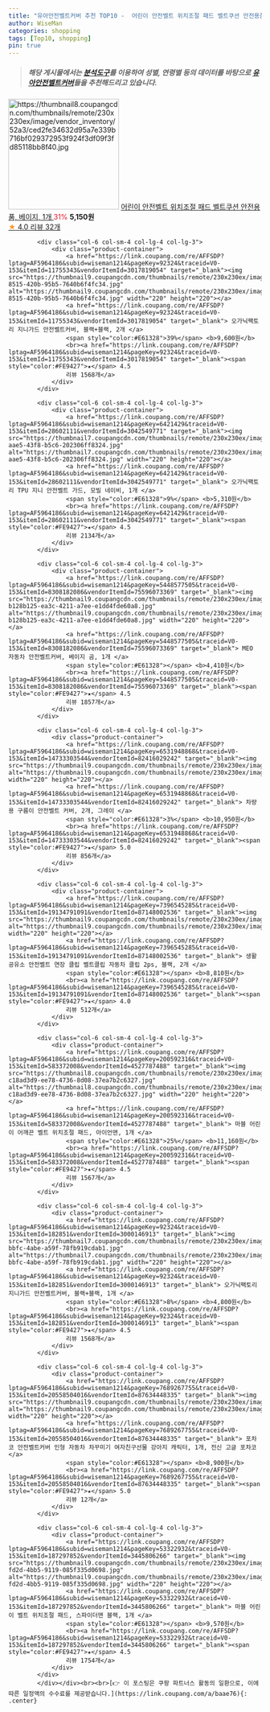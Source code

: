 ```yaml
---
title: "유아안전벨트커버 추천 TOP10 -  어린이 안전벨트 위치조절 패드 벨트쿠션 안전용품, 베이지, 1개 "
author: WiseMan
categories: shopping
tags: [Top10, shopping]
pin: true
---
```


> ##### 해당 게시물에서는 [**분석도구**](https://itemscout.io/)를 이용하여 **성별**, **연령별** 등의 데이터를 바탕으로 [**유아안전벨트커버**](https://link.coupang.com/a/baae76)들을 추천해드리고 있습니다.
<div class="container"><div class="row">
            <div class="col-6 col-sm-4 col-lg-4 col-lg-3">
                <div class="product-container">
                    <a href="https://link.coupang.com/re/AFFSDP?lptag=AF5964186&subid=wiseman1214&pageKey=6142919320&traceid=V0-153&itemId=11799000103&vendorItemId=79088778077" target="_blank"><img src="https://thumbnail8.coupangcdn.com/thumbnails/remote/230x230ex/image/vendor_inventory/52a3/ced2fe34632d95a7e339b716bf029372953f924f3df09f3fd85118bb8f40.jpg" alt="https://thumbnail8.coupangcdn.com/thumbnails/remote/230x230ex/image/vendor_inventory/52a3/ced2fe34632d95a7e339b716bf029372953f924f3df09f3fd85118bb8f40.jpg" width="220" height="220"></a>
                    <a href="https://link.coupang.com/re/AFFSDP?lptag=AF5964186&subid=wiseman1214&pageKey=6142919320&traceid=V0-153&itemId=11799000103&vendorItemId=79088778077" target="_blank"> 어린이 안전벨트 위치조절 패드 벨트쿠션 안전용품, 베이지, 1개 </a>
                    <span style="color:#E61328">31%</span> <b>5,150원</b>
                    <br><a href="https://link.coupang.com/re/AFFSDP?lptag=AF5964186&subid=wiseman1214&pageKey=6142919320&traceid=V0-153&itemId=11799000103&vendorItemId=79088778077" target="_blank"><span style="color:#FE9427">★</span> 4.0
                    리뷰 32개</a>
                </div>
            </div>
            
            <div class="col-6 col-sm-4 col-lg-4 col-lg-3">
                <div class="product-container">
                    <a href="https://link.coupang.com/re/AFFSDP?lptag=AF5964186&subid=wiseman1214&pageKey=92324&traceid=V0-153&itemId=11755343&vendorItemId=3017819054" target="_blank"><img src="https://thumbnail9.coupangcdn.com/thumbnails/remote/230x230ex/image/product/image/vendoritem/2016/04/06/3017819054/28d477c2-8515-420b-95b5-7640b6f4fc34.jpg" alt="https://thumbnail9.coupangcdn.com/thumbnails/remote/230x230ex/image/product/image/vendoritem/2016/04/06/3017819054/28d477c2-8515-420b-95b5-7640b6f4fc34.jpg" width="220" height="220"></a>
                    <a href="https://link.coupang.com/re/AFFSDP?lptag=AF5964186&subid=wiseman1214&pageKey=92324&traceid=V0-153&itemId=11755343&vendorItemId=3017819054" target="_blank"> 오가닉팩토리 지니가드 안전벨트커버, 블랙+블랙, 2개 </a>
                    <span style="color:#E61328">39%</span> <b>9,600원</b>
                    <br><a href="https://link.coupang.com/re/AFFSDP?lptag=AF5964186&subid=wiseman1214&pageKey=92324&traceid=V0-153&itemId=11755343&vendorItemId=3017819054" target="_blank"><span style="color:#FE9427">★</span> 4.5
                    리뷰 1568개</a>
                </div>
            </div>
            
            <div class="col-6 col-sm-4 col-lg-4 col-lg-3">
                <div class="product-container">
                    <a href="https://link.coupang.com/re/AFFSDP?lptag=AF5964186&subid=wiseman1214&pageKey=6421429&traceid=V0-153&itemId=28602111&vendorItemId=3042549771" target="_blank"><img src="https://thumbnail7.coupangcdn.com/thumbnails/remote/230x230ex/image/product/image/vendoritem/2016/12/30/3042549771/f92c6aa5-aae5-43f8-b5c6-202306ff8324.jpg" alt="https://thumbnail7.coupangcdn.com/thumbnails/remote/230x230ex/image/product/image/vendoritem/2016/12/30/3042549771/f92c6aa5-aae5-43f8-b5c6-202306ff8324.jpg" width="220" height="220"></a>
                    <a href="https://link.coupang.com/re/AFFSDP?lptag=AF5964186&subid=wiseman1214&pageKey=6421429&traceid=V0-153&itemId=28602111&vendorItemId=3042549771" target="_blank"> 오가닉팩토리 TPU 지니 안전벨트 가드, 모빌 네이비, 1개 </a>
                    <span style="color:#E61328">9%</span> <b>5,310원</b>
                    <br><a href="https://link.coupang.com/re/AFFSDP?lptag=AF5964186&subid=wiseman1214&pageKey=6421429&traceid=V0-153&itemId=28602111&vendorItemId=3042549771" target="_blank"><span style="color:#FE9427">★</span> 4.5
                    리뷰 2134개</a>
                </div>
            </div>
            
            <div class="col-6 col-sm-4 col-lg-4 col-lg-3">
                <div class="product-container">
                    <a href="https://link.coupang.com/re/AFFSDP?lptag=AF5964186&subid=wiseman1214&pageKey=5448577505&traceid=V0-153&itemId=8308182086&vendorItemId=75596073369" target="_blank"><img src="https://thumbnail9.coupangcdn.com/thumbnails/remote/230x230ex/image/retail/images/135099504383857-b128b125-ea3c-4211-a7ee-e1dd4fde60a8.jpg" alt="https://thumbnail9.coupangcdn.com/thumbnails/remote/230x230ex/image/retail/images/135099504383857-b128b125-ea3c-4211-a7ee-e1dd4fde60a8.jpg" width="220" height="220"></a>
                    <a href="https://link.coupang.com/re/AFFSDP?lptag=AF5964186&subid=wiseman1214&pageKey=5448577505&traceid=V0-153&itemId=8308182086&vendorItemId=75596073369" target="_blank"> MEO 자동차 안전벨트커버, 베이지 곰, 1개 </a>
                    <span style="color:#E61328"></span> <b>4,410원</b>
                    <br><a href="https://link.coupang.com/re/AFFSDP?lptag=AF5964186&subid=wiseman1214&pageKey=5448577505&traceid=V0-153&itemId=8308182086&vendorItemId=75596073369" target="_blank"><span style="color:#FE9427">★</span> 4.5
                    리뷰 1857개</a>
                </div>
            </div>
            
            <div class="col-6 col-sm-4 col-lg-4 col-lg-3">
                <div class="product-container">
                    <a href="https://link.coupang.com/re/AFFSDP?lptag=AF5964186&subid=wiseman1214&pageKey=6531948868&traceid=V0-153&itemId=14733303544&vendorItemId=82416029242" target="_blank"><img src="https://thumbnail9.coupangcdn.com/thumbnails/remote/230x230ex/image/vendor_inventory/65ae/330b875200120d4e60363e66859b6f3a4a68accf8c04576ce9f036905c60.jpg" alt="https://thumbnail9.coupangcdn.com/thumbnails/remote/230x230ex/image/vendor_inventory/65ae/330b875200120d4e60363e66859b6f3a4a68accf8c04576ce9f036905c60.jpg" width="220" height="220"></a>
                    <a href="https://link.coupang.com/re/AFFSDP?lptag=AF5964186&subid=wiseman1214&pageKey=6531948868&traceid=V0-153&itemId=14733303544&vendorItemId=82416029242" target="_blank"> 차량용 구름이 안전벨트 커버, 2개, 그레이 </a>
                    <span style="color:#E61328">3%</span> <b>10,950원</b>
                    <br><a href="https://link.coupang.com/re/AFFSDP?lptag=AF5964186&subid=wiseman1214&pageKey=6531948868&traceid=V0-153&itemId=14733303544&vendorItemId=82416029242" target="_blank"><span style="color:#FE9427">★</span> 5.0
                    리뷰 856개</a>
                </div>
            </div>
            
            <div class="col-6 col-sm-4 col-lg-4 col-lg-3">
                <div class="product-container">
                    <a href="https://link.coupang.com/re/AFFSDP?lptag=AF5964186&subid=wiseman1214&pageKey=7396545285&traceid=V0-153&itemId=19134791091&vendorItemId=87148002536" target="_blank"><img src="https://thumbnail9.coupangcdn.com/thumbnails/remote/230x230ex/image/vendor_inventory/bf3e/5af3d61378c58d12f4c22b2ba00e0f02c39f2cc8a2d43d5a10aecfa68e38.jpg" alt="https://thumbnail9.coupangcdn.com/thumbnails/remote/230x230ex/image/vendor_inventory/bf3e/5af3d61378c58d12f4c22b2ba00e0f02c39f2cc8a2d43d5a10aecfa68e38.jpg" width="220" height="220"></a>
                    <a href="https://link.coupang.com/re/AFFSDP?lptag=AF5964186&subid=wiseman1214&pageKey=7396545285&traceid=V0-153&itemId=19134791091&vendorItemId=87148002536" target="_blank"> 생활공유소 안전벨트 연장 클립 벨트클립 자동차 클립 2ps, 블랙, 2개 </a>
                    <span style="color:#E61328"></span> <b>8,810원</b>
                    <br><a href="https://link.coupang.com/re/AFFSDP?lptag=AF5964186&subid=wiseman1214&pageKey=7396545285&traceid=V0-153&itemId=19134791091&vendorItemId=87148002536" target="_blank"><span style="color:#FE9427">★</span> 4.0
                    리뷰 512개</a>
                </div>
            </div>
            
            <div class="col-6 col-sm-4 col-lg-4 col-lg-3">
                <div class="product-container">
                    <a href="https://link.coupang.com/re/AFFSDP?lptag=AF5964186&subid=wiseman1214&pageKey=200592316&traceid=V0-153&itemId=583372008&vendorItemId=4527787488" target="_blank"><img src="https://thumbnail8.coupangcdn.com/thumbnails/remote/230x230ex/image/retail/images/7206371965602716-c18ad3d9-ee78-4736-8d08-37ea7b2c6327.jpg" alt="https://thumbnail8.coupangcdn.com/thumbnails/remote/230x230ex/image/retail/images/7206371965602716-c18ad3d9-ee78-4736-8d08-37ea7b2c6327.jpg" width="220" height="220"></a>
                    <a href="https://link.coupang.com/re/AFFSDP?lptag=AF5964186&subid=wiseman1214&pageKey=200592316&traceid=V0-153&itemId=583372008&vendorItemId=4527787488" target="_blank"> 마블 어린이 어깨끈 벨트 위치조절 패드, 아이언맨, 1개 </a>
                    <span style="color:#E61328">25%</span> <b>11,160원</b>
                    <br><a href="https://link.coupang.com/re/AFFSDP?lptag=AF5964186&subid=wiseman1214&pageKey=200592316&traceid=V0-153&itemId=583372008&vendorItemId=4527787488" target="_blank"><span style="color:#FE9427">★</span> 4.5
                    리뷰 1567개</a>
                </div>
            </div>
            
            <div class="col-6 col-sm-4 col-lg-4 col-lg-3">
                <div class="product-container">
                    <a href="https://link.coupang.com/re/AFFSDP?lptag=AF5964186&subid=wiseman1214&pageKey=92324&traceid=V0-153&itemId=182851&vendorItemId=3000146913" target="_blank"><img src="https://thumbnail7.coupangcdn.com/thumbnails/remote/230x230ex/image/product/image/vendoritem/2019/04/24/3000146913/c0be2b72-bbfc-4abe-a59f-78fb919cdab1.jpg" alt="https://thumbnail7.coupangcdn.com/thumbnails/remote/230x230ex/image/product/image/vendoritem/2019/04/24/3000146913/c0be2b72-bbfc-4abe-a59f-78fb919cdab1.jpg" width="220" height="220"></a>
                    <a href="https://link.coupang.com/re/AFFSDP?lptag=AF5964186&subid=wiseman1214&pageKey=92324&traceid=V0-153&itemId=182851&vendorItemId=3000146913" target="_blank"> 오가닉팩토리 지니가드 안전벨트커버, 블랙+블랙, 1개 </a>
                    <span style="color:#E61328">8%</span> <b>4,800원</b>
                    <br><a href="https://link.coupang.com/re/AFFSDP?lptag=AF5964186&subid=wiseman1214&pageKey=92324&traceid=V0-153&itemId=182851&vendorItemId=3000146913" target="_blank"><span style="color:#FE9427">★</span> 4.5
                    리뷰 1568개</a>
                </div>
            </div>
            
            <div class="col-6 col-sm-4 col-lg-4 col-lg-3">
                <div class="product-container">
                    <a href="https://link.coupang.com/re/AFFSDP?lptag=AF5964186&subid=wiseman1214&pageKey=7689267755&traceid=V0-153&itemId=20558504016&vendorItemId=87634448335" target="_blank"><img src="https://thumbnail9.coupangcdn.com/thumbnails/remote/230x230ex/image/vendor_inventory/8e39/6b1d3e70557333c1db0e74e003e534273435777929e06ed451bf198bc0da.jpg" alt="https://thumbnail9.coupangcdn.com/thumbnails/remote/230x230ex/image/vendor_inventory/8e39/6b1d3e70557333c1db0e74e003e534273435777929e06ed451bf198bc0da.jpg" width="220" height="220"></a>
                    <a href="https://link.coupang.com/re/AFFSDP?lptag=AF5964186&subid=wiseman1214&pageKey=7689267755&traceid=V0-153&itemId=20558504016&vendorItemId=87634448335" target="_blank"> 포차코 안전벨트커버 인형 자동차 차꾸미기 여자친구선물 강아지 캐릭터, 1개, 전신 고글 포차코 </a>
                    <span style="color:#E61328"></span> <b>8,900원</b>
                    <br><a href="https://link.coupang.com/re/AFFSDP?lptag=AF5964186&subid=wiseman1214&pageKey=7689267755&traceid=V0-153&itemId=20558504016&vendorItemId=87634448335" target="_blank"><span style="color:#FE9427">★</span> 5.0
                    리뷰 12개</a>
                </div>
            </div>
            
            <div class="col-6 col-sm-4 col-lg-4 col-lg-3">
                <div class="product-container">
                    <a href="https://link.coupang.com/re/AFFSDP?lptag=AF5964186&subid=wiseman1214&pageKey=53322932&traceid=V0-153&itemId=187297852&vendorItemId=3445806266" target="_blank"><img src="https://thumbnail9.coupangcdn.com/thumbnails/remote/230x230ex/image/retail/images/2017/12/14/11/2/8fbb6754-fd2d-4bb5-9119-085f335d0698.jpg" alt="https://thumbnail9.coupangcdn.com/thumbnails/remote/230x230ex/image/retail/images/2017/12/14/11/2/8fbb6754-fd2d-4bb5-9119-085f335d0698.jpg" width="220" height="220"></a>
                    <a href="https://link.coupang.com/re/AFFSDP?lptag=AF5964186&subid=wiseman1214&pageKey=53322932&traceid=V0-153&itemId=187297852&vendorItemId=3445806266" target="_blank"> 마블 어린이 벨트 위치조절 패드, 스파이더맨 블랙, 1개 </a>
                    <span style="color:#E61328"></span> <b>9,570원</b>
                    <br><a href="https://link.coupang.com/re/AFFSDP?lptag=AF5964186&subid=wiseman1214&pageKey=53322932&traceid=V0-153&itemId=187297852&vendorItemId=3445806266" target="_blank"><span style="color:#FE9427">★</span> 4.5
                    리뷰 1754개</a>
                </div>
            </div>
            </div></div><br><br>[👉 이 포스팅은 쿠팡 파트너스 활동의 일환으로, 이에 따른 일정액의 수수료를 제공받습니다.](https://link.coupang.com/a/baae76){: .center}